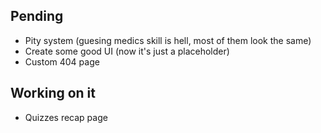 ## Pending
- Pity system (guesing medics skill is hell, most of them look the same)
- Create some good UI (now it's just a placeholder)
- Custom 404 page

## Working on it
- Quizzes recap page